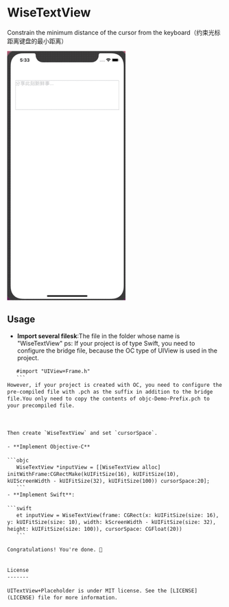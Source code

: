 # WiseTextView
Constrain the minimum distance of the cursor from the keyboard（约束光标距离键盘的最小距离）

![image](https://github.com/brevo/WiseTextView/blob/master/WiseTextView-Demo/WiseTextView-Demo/resource/show1.gif?raw=true)

Usage
-----

- **Import several filesk**:The file in the folder whose name is "WiseTextView"
ps: If your project is of type Swift, you need to configure the bridge file, because the OC type of UIView is used in the project.

 ```objc
    #import "UIView+Frame.h"
    ```
However, if your project is created with OC, you need to configure the pre-compiled file with .pch as the suffix in addition to the bridge file.You only need to copy the contents of objc-Demo-Prefix.pch to your precompiled file.



Then create `WiseTextView` and set `cursorSpace`.

- **Implement Objective-C**

```objc
    WiseTextView *inputView = [[WiseTextView alloc] initWithFrame:CGRectMake(kUIFitSize(16), kUIFitSize(10), kUIScreenWidth - kUIFitSize(32), kUIFitSize(100)) cursorSpace:20];
    ```
- **Implement Swift**:

```swift
    et inputView = WiseTextView(frame: CGRect(x: kUIFitSize(size: 16), y: kUIFitSize(size: 10), width: kScreenWidth - kUIFitSize(size: 32), height: kUIFitSize(size: 100)), cursorSpace: CGFloat(20))
    ```
    
Congratulations! You're done. 🎉


License
-------

UITextView+Placeholder is under MIT license. See the [LICENSE](LICENSE) file for more information.
